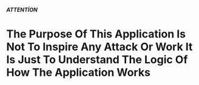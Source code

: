 ##### ATTENTİON

# The Purpose Of This Application Is Not To Inspire Any Attack Or Work It Is Just To Understand The Logic Of How The Application Works
